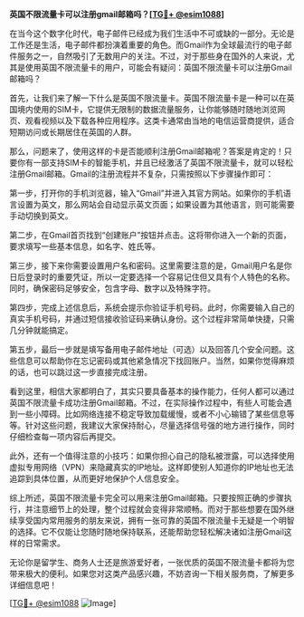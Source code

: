 **英国不限流量卡可以注册gmail邮箱吗？[[TG💪+ @esim1088](https://t.me/s/esim1088)]**

在当今这个数字化时代，电子邮件已经成为我们生活中不可或缺的一部分。无论是工作还是生活，电子邮件都扮演着重要的角色。而Gmail作为全球最流行的电子邮件服务之一，自然吸引了无数用户的关注。不过，对于那些身在国外的人来说，尤其是使用英国不限流量卡的用户，可能会有疑问：英国不限流量卡可以注册Gmail邮箱吗？

首先，让我们来了解一下什么是英国不限流量卡。英国不限流量卡是一种可以在英国境内使用的SIM卡，它提供无限制的数据流量服务，让你能够随时随地浏览网页、观看视频以及下载各种应用程序。这类卡通常由当地的电信运营商提供，适合短期访问或长期居住在英国的人群。

那么，问题来了，使用这样的卡是否能顺利注册Gmail邮箱呢？答案是肯定的！只要你有一部支持SIM卡的智能手机，并且已经激活了英国不限流量卡，就可以轻松注册Gmail邮箱。Gmail的注册流程并不复杂，只需按照以下步骤操作即可：

第一步，打开你的手机浏览器，输入“Gmail”并进入其官方网站。如果你的手机语言设置为英文，那么网站会自动显示英文页面；如果设置为其他语言，则可能需要手动切换到英文。

第二步，在Gmail首页找到“创建账户”按钮并点击。这将带你进入一个新的页面，要求填写一些基本信息，如名字、姓氏等。

第三步，接下来你需要设置用户名和密码。这里需要注意的是，Gmail用户名是你日后登录时的重要凭证，所以一定要选择一个容易记住但又具有个人特色的名称。同时，确保密码足够安全，包含字母、数字以及特殊字符。

第四步，完成上述信息后，系统会提示你验证手机号码。此时，你需要输入自己的真实手机号码，并通过短信接收验证码来确认身份。这个过程非常简单快捷，只需几分钟就能搞定。

第五步，最后一步就是填写备用电子邮件地址（可选）以及回答几个安全问题。这些信息可以帮助你在忘记密码或其他紧急情况下找回账户。当然，如果你觉得麻烦的话，也可以跳过这一步直接完成注册。

看到这里，相信大家都明白了，其实只要具备基本的操作能力，任何人都可以通过英国不限流量卡成功注册Gmail邮箱。不过，在实际操作过程中，有些人可能会遇到一些小障碍。比如网络连接不稳定导致加载缓慢，或者不小心输错了某些信息等等。针对这些问题，我建议大家保持耐心，尽量选择信号强的地方进行操作，同时仔细检查每一项内容后再提交。

此外，还有一个值得注意的小技巧：如果你担心自己的隐私被泄露，可以选择使用虚拟专用网络（VPN）来隐藏真实的IP地址。这样即使别人知道你的IP地址也无法追踪到具体位置，从而更好地保护个人信息安全。

综上所述，英国不限流量卡完全可以用来注册Gmail邮箱。只要按照正确的步骤执行，并注意细节上的处理，整个过程就会变得非常顺畅。而对于那些想要在国外继续享受国内常用服务的朋友来说，拥有一张可靠的英国不限流量卡无疑是一个明智的选择。它不仅能让您随时随地保持联系，还能帮助您轻松解决诸如注册Gmail这样的日常需求。

无论你是留学生、商务人士还是旅游爱好者，一张优质的英国不限流量卡都将为您带来极大的便利。如果您对这类产品感兴趣，不妨咨询一下相关服务商，了解更多详细信息吧！

[[TG💪+ @esim1088](https://t.me/s/esim1088) ![Image](https://i.postimg.cc/4NQfJmqS/Snipaste-2025-05-13-00-14-12.png)]